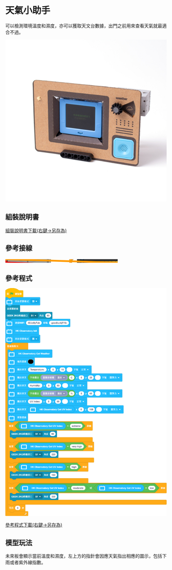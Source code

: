 # 天氣小助手

可以檢測環境溫度和濕度，亦可以獲取天文台數據，出門之前用來查看天氣就最適合不過。

![](../images/weatherstation.jpg)

## 組裝說明書

[組裝說明書下載(右鍵->另存為)](./pdf/weatherstation.pdf)

## 參考接線

![](../images/weatherstation_wire.png)

## 參考程式

![](../images/weatherstation_code.png)

[參考程式下載(右鍵->另存為)](./sb3/weather.sb3)

## 模型玩法

未來板會顯示當前溫度和濕度，左上方的指針會因應天氣指出相應的圖示，包括下雨或者紫外線指數。